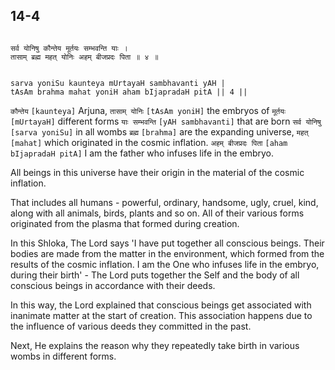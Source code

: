 ## 14-4


```shloka-sa

सर्व योनिषु कौन्तेय मूर्तयः सम्भवन्ति याः ।
तासाम् ब्रह्म महत् योनिः अहम् बीजप्रदः पिता ॥ ४ ॥

```
```shloka-sa-hk

sarva yoniSu kaunteya mUrtayaH sambhavanti yAH |
tAsAm brahma mahat yoniH aham bIjapradaH pitA || 4 ||

```
`कौन्तेय` `[kaunteya]` Arjuna, `तासाम् योनिः` `[tAsAm yoniH]` the embryos of `मूर्तयः` `[mUrtayaH]` different forms `याः सम्भवन्ति` `[yAH sambhavanti]` that are born `सर्व योनिषु` `[sarva yoniSu]` in all wombs `ब्रह्म` `[brahma]` are the expanding universe, `महत्` `[mahat]` which originated in the cosmic inflation. `अहम् बीजप्रदः पिता` `[aham bIjapradaH pitA]` I am the father who infuses life in the embryo.

All beings in this universe have their origin in the material of the cosmic inflation.

That includes all humans - powerful, ordinary, handsome, ugly, cruel, kind, along with all animals, birds, plants and so on. All of their various forms originated from the plasma that formed during creation.

In this Shloka, The Lord says 'I have put together all conscious beings. Their bodies are made from the matter in the environment, which formed from the results of the cosmic inflation. I am the One who infuses life in the embryo, during their birth' - The Lord puts together the Self and the body of all conscious beings in accordance with their deeds.

In this way, the Lord explained that conscious beings get associated with inanimate matter at the start of creation. This association happens due to the influence of various deeds they committed in the past.

Next, He explains the reason why they repeatedly take birth in various wombs in different forms. 


